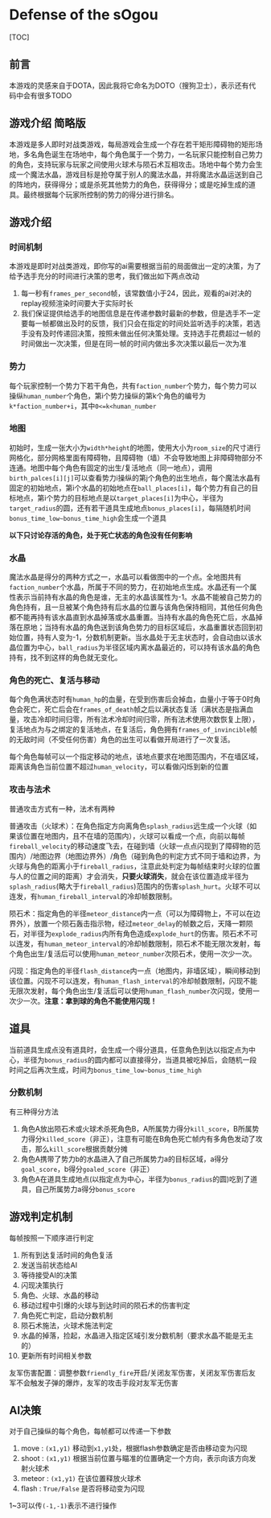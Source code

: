 # Defense of the sOgou

[TOC]

## 前言

本游戏的灵感来自于DOTA，因此我将它命名为DOTO（搜狗卫士），表示还有代码中会有很多TODO

## 游戏介绍 简略版

本游戏是多人即时对战类游戏，每局游戏会生成一个存在若干矩形障碍物的矩形场地，多名角色诞生在场地中，每个角色属于一个势力，一名玩家只能控制自己势力的角色，支持玩家与玩家之间使用火球术与陨石术互相攻击。场地中每个势力会生成一个魔法水晶，游戏目标是抢夺属于别人的魔法水晶，并将魔法水晶运送到自己的阵地内，获得得分；或是杀死其他势力的角色，获得得分；或是吃掉生成的道具。最终根据每个玩家所控制的势力的得分进行排名。

## 游戏介绍

### 时间机制

本游戏是即时对战类游戏，即你写的ai需要根据当前的局面做出一定的决策，为了给予选手充分的时间进行决策的思考，我们做出如下两点改动

1. 每一秒有`frames_per_second`帧，该常数值小于24，因此，观看的ai对决的replay视频渲染时间要大于实际时长
2. 我们保证提供给选手的地图信息是在传递参数时最新的参数，但是选手不一定要每一帧都做出及时的反馈，我们只会在指定的时间处监听选手的决策，若选手没有及时传递回决策，按照未做出任何决策处理。支持选手花费超过一帧的时间做出一次决策，但是在同一帧的时间内做出多次决策以最后一次为准

### 势力

每个玩家控制一个势力下若干角色，共有`faction_number`个势力，每个势力可以操纵`human_number`个角色，第i个势力操纵的第k个角色的编号为`k*faction_number+i`，其中`0<=k<human_number`

### 地图

初始时，生成一张大小为`width*height`的地图，使用大小为`room_size`的尺寸进行网格化，部分网格里面有障碍物，且障碍物（墙）不会导致地图上非障碍物部分不连通。地图中每个角色有固定的出生/复活地点（同一地点），调用`birth_palces[i][j]`可以查看势力i操纵的第j个角色的出生地点，每个魔法水晶有固定的初始地点，第i个水晶的初始地点在`ball_places[i]`，每个势力有自己的目标地点，第i个势力的目标地点是以`target_places[i]`为中心，半径为`target_radius`的圆，还有若干道具生成地点`bonus_places[i]`，每隔随机时间`bonus_time_low~bonus_time_high`会生成一个道具

**以下只讨论存活的角色，处于死亡状态的角色没有任何影响**

### 水晶

魔法水晶是得分的两种方式之一，水晶可以看做图中的一个点。全地图共有`faction_number`个水晶，所属于不同的势力，在初始地点生成。水晶还有一个属性表示当前持有水晶的角色是谁，无主的水晶该属性为-1。水晶不能被自己势力的角色持有，且一旦被某个角色持有后水晶的位置与该角色保持相同，其他任何角色都不能再持有该水晶直到水晶掉落或水晶重置。当持有水晶的角色死亡后，水晶掉落在原地；当持有水晶的角色送到该角色势力的目标区域后，水晶重置状态回到初始位置，持有人变为-1，分数机制更新。当水晶处于无主状态时，会自动由以该水晶位置为中心，`ball_radius`为半径区域内离水晶最近的，可以持有该水晶的角色持有，找不到这样的角色就无变化。

### 角色的死亡、复活与移动

每个角色满状态时有`human_hp`的血量，在受到伤害后会掉血，血量小于等于0时角色会死亡，死亡后会在`frames_of_death`帧之后以满状态复活（满状态是指满血量，攻击冷却时间归零，所有法术冷却时间归零，所有法术使用次数恢复上限），复活地点为与之绑定的复活地点，在复活后，角色拥有`frames_of_invincible`帧的无敌时间（不受任何伤害）角色的出生可以看做开局进行了一次复活。

每个角色每帧可以一个指定移动的地点，该地点要求在地图范围内，不在墙区域，距离该角色当前位置不超过`human_velocity`，可以看做闪烁到新的位置

### 攻击与法术

普通攻击方式有一种，法术有两种

普通攻击（火球术）：在角色指定方向离角色`splash_radius`远生成一个火球（如果该位置在地图内，且不在墙的范围内），火球可以看成一个点，向前以每帧`fireball_velocity`的移动速度飞去，在碰到墙（火球一点点闪现到了障碍物的范围内）/地图边界（地图边界外）/角色（碰到角色的判定方式不同于墙和边界，为火球与角色的距离小于`fireball_radius`，注意此处判定为每帧结束时火球的位置与人的位置之间的距离）才会消失，**只要火球消失**，就会在该位置造成半径为`splash_radius`(略大于`fireball_radius`)范围内的伤害`splash_hurt`。火球不可以连发，有`human_fireball_interval`的冷却帧数限制。

陨石术：指定角色的半径`meteor_distance`内一点（可以为障碍物上，不可以在边界外），放置一个陨石轰击指示物，经过`meteor_delay`的帧数之后，天降一颗陨石，对半径为`explode_radius`内所有角色造成`explode_hurt`的伤害。陨石术不可以连发，有`human_meteor_interval`的冷却帧数限制，陨石术不能无限次发射，每个角色出生/复活后可以使用`human_meteor_number`次陨石术，使用一次少一次。

闪现：指定角色的半径`flash_distance`内一点（地图内，非墙区域），瞬间移动到该位置。闪现不可以连发，有`human_flash_interval`的冷却帧数限制，闪现不能无限次发射，每个角色出生/复活后可以使用`human_flash_number`次闪现，使用一次少一次。**注意：拿到球的角色不能使用闪现！**

## 道具

当前道具生成点没有道具时，会生成一个得分道具，任意角色到达以指定点为中心，半径为`bonus_radius`的圆内都可以直接得分，当道具被吃掉后，会随机一段时间之后再次生成，时间为`bonus_time_low~bonus_time_high`

### 分数机制

有三种得分方法

1. 角色A放出陨石术或火球术杀死角色B，A所属势力得分`kill_score`，B所属势力得分`killed_score`（非正），注意有可能在B角色死亡帧内有多角色发动了攻击，那么`kill_score`根据贡献分摊
2. 角色A携带了势力b的水晶进入了自己所属势力a的目标区域，a得分`goal_score`，b得分`goaled_score`（非正）
3. 角色A在道具生成地点(以指定点为中心，半径为`bonus_radius`的圆)吃到了道具，自己所属势力a得分`bonus_score`

## 游戏判定机制

每帧按照一下顺序进行判定

1. 所有到达复活时间的角色复活
2. 发送当前状态给AI
3. 等待接受AI的决策
4. 闪现决策执行
5. 角色、火球、水晶的移动
6. 移动过程中引爆的火球与到达时间的陨石术的伤害判定
7. 角色死亡判定，启动分数机制
8. 陨石术施法，火球术施法判定
9. 水晶的掉落，捡起，水晶进入指定区域引发分数机制（要求水晶不能是无主的）
10. 更新所有时间相关参数

友军伤害配置：调整参数`friendly_fire`开启/关闭友军伤害，关闭友军伤害后友军不会触发子弹的爆炸，友军的攻击手段对友军无伤害

## AI决策

对于自己操纵的每个角色，每帧都可以传递一下参数

1. move : `(x1,y1)` 移动到`x1,y1`处，根据flash参数确定是否由移动变为闪现
2. shoot : `(x1,y1)` 根据当前位置与瞄准的位置确定一个方向，表示向该方向发射火球术
3. meteor : `(x1,y1)` 在该位置释放火球术
4. flash : `True/False` 是否将移动变为闪现

1~3可以传`(-1,-1)`表示不进行操作




